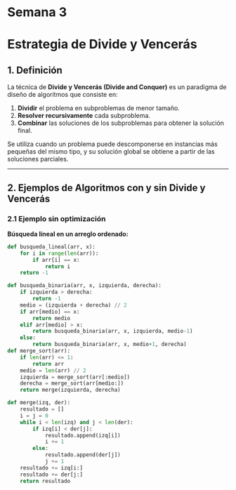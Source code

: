 # Semana 3

# Estrategia de Divide y Vencerás

## 1. Definición
La técnica de **Divide y Vencerás (Divide and Conquer)** es un paradigma de diseño de algoritmos que consiste en:
1. **Dividir** el problema en subproblemas de menor tamaño.
2. **Resolver recursivamente** cada subproblema.
3. **Combinar** las soluciones de los subproblemas para obtener la solución final.

Se utiliza cuando un problema puede descomponerse en instancias más pequeñas del mismo tipo, y su solución global se obtiene a partir de las soluciones parciales.

---

## 2. Ejemplos de Algoritmos con y sin Divide y Vencerás

### 2.1 Ejemplo sin optimización
**Búsqueda lineal en un arreglo ordenado:**

```python
def busqueda_lineal(arr, x):
    for i in range(len(arr)):
        if arr[i] == x:
            return i
    return -1

def busqueda_binaria(arr, x, izquierda, derecha):
    if izquierda > derecha:
        return -1
    medio = (izquierda + derecha) // 2
    if arr[medio] == x:
        return medio
    elif arr[medio] > x:
        return busqueda_binaria(arr, x, izquierda, medio-1)
    else:
        return busqueda_binaria(arr, x, medio+1, derecha)
def merge_sort(arr):
    if len(arr) <= 1:
        return arr
    medio = len(arr) // 2
    izquierda = merge_sort(arr[:medio])
    derecha = merge_sort(arr[medio:])
    return merge(izquierda, derecha)

def merge(izq, der):
    resultado = []
    i = j = 0
    while i < len(izq) and j < len(der):
        if izq[i] < der[j]:
            resultado.append(izq[i])
            i += 1
        else:
            resultado.append(der[j])
            j += 1
    resultado += izq[i:]
    resultado += der[j:]
    return resultado

